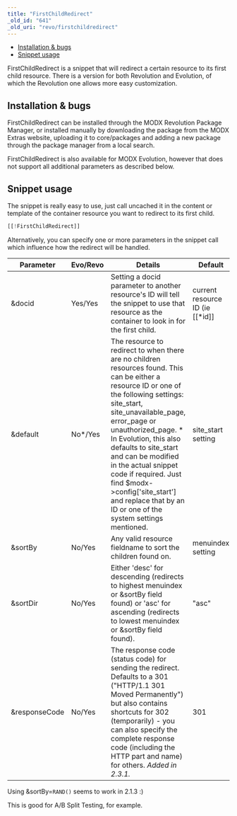 ```yaml
---
title: "FirstChildRedirect"
_old_id: "641"
_old_uri: "revo/firstchildredirect"
---
```


- [Installation & bugs](#FirstChildRedirect-Installation%26bugs)
- [Snippet usage](#FirstChildRedirect-Snippetusage)



FirstChildRedirect is a snippet that will redirect a certain resource to its first child resource. There is a version for both Revolution and Evolution, of which the Revolution one allows more easy customization.

## Installation & bugs

FirstChildRedirect can be installed through the MODX Revolution Package Manager, or installed manually by downloading the package from the MODX Extras website, uploading it to core/packages and adding a new package through the package manager from a local search.

FirstChildRedirect is also available for MODX Evolution, however that does not support all additional parameters as described below.

## Snippet usage

The snippet is really easy to use, just call uncached it in the content or template of the container resource you want to redirect to its first child.

``` php 
[[!FirstChildRedirect]]
```

Alternatively, you can specify one or more parameters in the snippet call which influence how the redirect will be handled.

| Parameter | Evo/Revo | Details | Default |
|-----------|----------|---------|---------|
| &docid | Yes/Yes | Setting a docid parameter to another resource's ID will tell the snippet to use that resource as the container to look in for the first child. | current resource ID (ie \[\[\*id\]\] |
| &default | No\*/Yes | The resource to redirect to when there are no children resources found. This can be either a resource ID or one of the following settings: site\_start, site\_unavailable\_page, error\_page or unauthorized\_page. \* In Evolution, this also defaults to site\_start and can be modified in the actual snippet code if required. Just find $modx->config\['site\_start'\] and replace that by an ID or one of the system settings mentioned. | site\_start setting |
| &sortBy | No/Yes | Any valid resource fieldname to sort the children found on. | menuindex setting |
| &sortDir | No/Yes | Either 'desc' for descending (redirects to highest menuindex or &sortBy field found) or 'asc' for ascending (redirects to lowest menuindex or &sortBy field found). | "asc" |
| &responseCode | No/Yes | The response code (status code) for sending the redirect. Defaults to a 301 ("HTTP/1.1 301 Moved Permanently") but also contains shortcuts for 302 (temporarily) - you can also specify the complete response code (including the HTTP part and name) for others. _Added in 2.3.1._ | 301 |

Using &sortBy=`RAND()` seems to work in 2.1.3 :)

This is good for A/B Split Testing, for example.